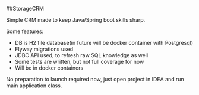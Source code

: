 ##StorageCRM

Simple CRM made to keep Java/Spring boot skills sharp.

Some features:

- DB is H2 file database(in future will be docker container with Postgresql)
- Flyway migrations used
- JDBC API used, to refresh raw SQL knowledge as well
- Some tests are written, but not full coverage for now
- Will be in docker containers


No preparation to launch required now, just open project in IDEA and run main application class.
